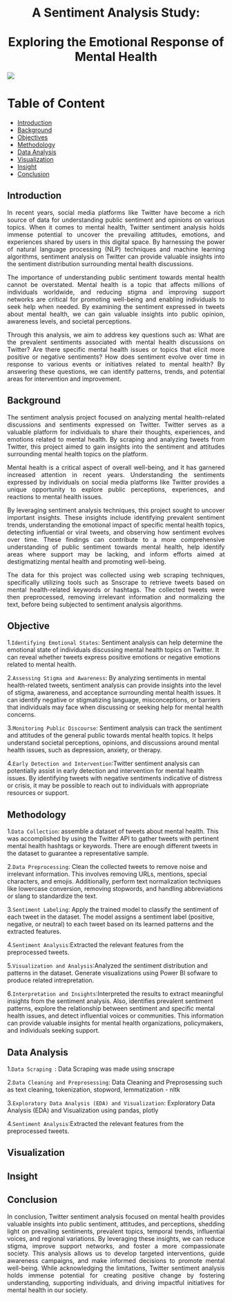 <h1 align="center"> A Sentiment Analysis Study: <br></br>Exploring the Emotional Response of Mental Health <a href="#" target="_blank" rel="noreferrer">  </a>   <br>
</h1>
<img src='https://monkeylearn.com/static/6700dcab9bcc691104dd0d794f6e7ef4/Sentiment-analysis-of-Twitter-Social.png'/>

# Table of Content
* [Introduction](#-introduction)
* [Background](#️-background)
* [Objectives](#-objectives)
* [Methodology](#️-methodology)
* [Data Analysis](#️-data-analysis)
* [Visualization](#️-visualization)
* [Insight](#️-insight)
* [Conclusion](#️-conclusion)

## Introduction
<p align="justify">
In recent years, social media platforms like Twitter have become a rich source of data for understanding public sentiment and opinions on various topics. When it comes to mental health, Twitter sentiment analysis holds immense potential to uncover the prevailing attitudes, emotions, and experiences shared by users in this digital space. By harnessing the power of natural language processing (NLP) techniques and machine learning algorithms, sentiment analysis on Twitter can provide valuable insights into the sentiment distribution surrounding mental health discussions.
</p>

<p align="justify">
The importance of understanding public sentiment towards mental health cannot be overstated. Mental health is a topic that affects millions of individuals worldwide, and reducing stigma and improving support networks are critical for promoting well-being and enabling individuals to seek help when needed. By examining the sentiment expressed in tweets about mental health, we can gain valuable insights into public opinion, awareness levels, and societal perceptions.
</p>

<p align="justify">
Through this analysis, we aim to address key questions such as: What are the prevalent sentiments associated with mental health discussions on Twitter? Are there specific mental health issues or topics that elicit more positive or negative sentiments? How does sentiment evolve over time in response to various events or initiatives related to mental health? By answering these questions, we can identify patterns, trends, and potential areas for intervention and improvement.
</p>


## Background
<p align="justify">
The sentiment analysis project focused on analyzing mental health-related discussions and sentiments expressed on Twitter. Twitter serves as a valuable platform for individuals to share their thoughts, experiences, and emotions related to mental health. By scraping and analyzing tweets from Twitter, this project aimed to gain insights into the sentiment and attitudes surrounding mental health topics on the platform.
</p>

<p align="justify">
Mental health is a critical aspect of overall well-being, and it has garnered increased attention in recent years. Understanding the sentiments expressed by individuals on social media platforms like Twitter provides a unique opportunity to explore public perceptions, experiences, and reactions to mental health issues.
</p>

<p align="justify">
By leveraging sentiment analysis techniques, this project sought to uncover important insights. These insights include identifying prevalent sentiment trends, understanding the emotional impact of specific mental health topics, detecting influential or viral tweets, and observing how sentiment evolves over time. These findings can contribute to a more comprehensive understanding of public sentiment towards mental health, help identify areas where support may be lacking, and inform efforts aimed at destigmatizing mental health and promoting well-being.
</p>

<p align="justify">
The data for this project was collected using web scraping techniques, specifically utilizing tools such as Snscrape to retrieve tweets based on mental health-related keywords or hashtags. The collected tweets were then preprocessed, removing irrelevant information and normalizing the text, before being subjected to sentiment analysis algorithms.
</p>

## Objective
1.``Identifying Emotional States``: Sentiment analysis can help determine the emotional state of individuals discussing mental health topics on Twitter. It can reveal whether tweets express positive emotions or negative emotions related to mental health.

2.``Assessing Stigma and Awareness``: By analyzing sentiments in mental health-related tweets, sentiment analysis can provide insights into the level of stigma, awareness, and acceptance surrounding mental health issues. It can identify negative or stigmatizing language, misconceptions, or barriers that individuals may face when discussing or seeking help for mental health concerns.

3.``Monitoring Public Discourse``: Sentiment analysis can track the sentiment and attitudes of the general public towards mental health topics. It helps understand societal perceptions, opinions, and discussions around mental health issues, such as depression, anxiety, or therapy.

4.``Early Detection and Intervention``:Twitter sentiment analysis can potentially assist in early detection and intervention for mental health issues. By identifying tweets with negative sentiments indicative of distress or crisis, it may be possible to reach out to individuals with appropriate resources or support.



## Methodology
1.``Data Collection``: assemble a dataset of tweets about mental health. This was accomplished by using the Twitter API to gather tweets with pertinent mental health hashtags or keywords. There are enough different tweets in the dataset to guarantee a representative sample.

2.``Data Preprocessing``: Clean the collected tweets to remove noise and irrelevant information. This involves removing URLs, mentions, special characters, and emojis. Additionally, perform text normalization techniques like lowercase conversion, removing stopwords, and handling abbreviations or slang to standardize the text.

3.``Sentiment Labeling``: Apply the trained model to classify the sentiment of each tweet in the dataset. The model assigns a sentiment label (positive, negative, or neutral) to each tweet based on its learned patterns and the extracted features.

4.``Sentiment Analysis``:Extracted the relevant features from the preprocessed tweets.

5.``Visualization and Analysis``:Analyzed the sentiment distribution and patterns in the dataset. Generate visualizations using Power BI sofware to produce related intrepretation. 

6.``Interpretation and Insights``:Interpreted the results to extract meaningful insights from the sentiment analysis. Also, identifies prevalent sentiment patterns, explore the relationship between sentiment and specific mental health issues, and detect influential voices or communities. This information can provide valuable insights for mental health organizations, policymakers, and individuals seeking support.



## Data Analysis
1.``Data Scraping ``: Data Scraping was made using snscrape

2.``Data Cleaning and Preprosessing``: Data Cleaning and Preprosessing such as  text cleaning, tokenization, stopword, lemmatization - nltk

3.``Exploratory Data Analysis (EDA) and Visualization``: Exploratory Data Analysis (EDA) and Visualization using pandas, plotly

4.``Sentiment Analysis``:Extracted the relevant features from the preprocessed tweets.


## Visualization
## Insight

## Conclusion

<p align="justify">
In conclusion, Twitter sentiment analysis focused on mental health provides valuable insights into public sentiment, attitudes, and perceptions, shedding light on prevailing sentiments, prevalent topics, temporal trends, influential voices, and regional variations. By leveraging these insights, we can reduce stigma, improve support networks, and foster a more compassionate society. This analysis allows us to develop targeted interventions, guide awareness campaigns, and make informed decisions to promote mental well-being. While acknowledging the limitations, Twitter sentiment analysis holds immense potential for creating positive change by fostering understanding, supporting individuals, and driving impactful initiatives for mental health in our society.
</p>



